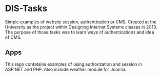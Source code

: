 # DIS-Tasks
Simple examples of website session, authentication or CMS. Created at the University as the project within Designing Internet Systems classes in 2013. The purpose of those tasks was to learn ways of authentications and idea of CMS.

## Apps
This repo contatains examples of using authorization and session in ASP.NET and PHP. Also include weather module for Joomla.
